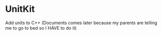 # UnitKit
Add units to C++
(Documents comes later because my parents are telling me to go to bed so I HAVE to do it)
